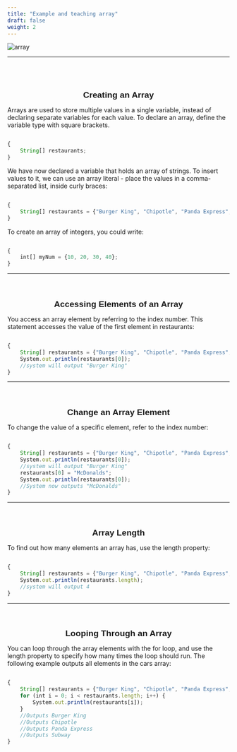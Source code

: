 ```yaml
---
title: "Example and teaching array"
draft: false
weight: 2
---
```

<link rel="stylesheet" href="../../style.css">

![array](../../img/example.png)

<hr>

<br><br>

<center><b><h1 style="font-size:2vw; font-family: sans-serif; font-weight: 600;">Creating an Array</h1></b></center>

<p>Arrays are used to store multiple values in a single variable, instead of declaring separate variables for each value. To declare an array, define the variable type with square brackets.</p>

```js javascript

{
    String[] restaurants;
}

```
<p>We have now declared a variable that holds an array of strings. To insert values to it, we can use an array literal - place the values in a comma-separated list, inside curly braces:</p>

```js javascript

{
    String[] restaurants = {"Burger King", "Chipotle", "Panda Express", "Subway"};
}

```

<p>To create an array of integers, you could write:</p>

```js javascript

{
    int[] myNum = {10, 20, 30, 40};
}

```
<hr>
<br>

<center><b><h1 style="font-size:2vw; font-family: sans-serif; font-weight: 600;">Accessing Elements of an Array</h1></b></center>

You access an array element by referring to the index number. This statement accesses the value of the first element in restaurants:</p>

```js javascript

{
    String[] restaurants = {"Burger King", "Chipotle", "Panda Express", "Subway"};
    System.out.println(restaurants[0]);
    //system will output "Burger King"
}

```

<hr>
<br>

<center><b><h1 style="font-size:2vw; font-family: sans-serif; font-weight: 600;">Change an Array Element</h1></b></center>

<p>To change the value of a specific element, refer to the index number:</p>

```js javascript

{
    String[] restaurants = {"Burger King", "Chipotle", "Panda Express", "Subway"};
    System.out.println(restaurants[0]);
    //system will output "Burger King"
    restaurants[0] = "McDonalds";
    System.out.println(restaurants[0]);
    //System now outputs "McDonalds"
}

```

<hr>
<br>

<center><b><h1 style="font-size:2vw; font-family: sans-serif; font-weight: 600;">Array Length</h1></b></center>

<p>To find out how many elements an array has, use the length property:</p>

```js javascript

{
    String[] restaurants = {"Burger King", "Chipotle", "Panda Express", "Subway"};
    System.out.println(restaurants.length);
    //system will output 4
}

```
<hr>
<br>
<center><b><h1 style="font-size:2vw; font-family: sans-serif; font-weight: 600;">Looping Through an Array</h1></b></center>

<p>You can loop through the array elements with the for loop, and use the length property to specify how many times the loop should run. The following example outputs all elements in the cars array:</p>

```js javascript

{
    String[] restaurants = {"Burger King", "Chipotle", "Panda Express", "Subway"};
    for (int i = 0; i < restaurants.length; i++) {
        System.out.println(restaurants[i]);
    }
    //Outputs Burger King
    //Outputs Chipotle
    //Outputs Panda Express
    //Outputs Subway
}

```